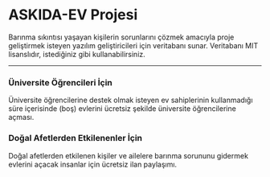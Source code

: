 # ASKIDA-EV Projesi

Barınma sıkıntısı yaşayan kişilerin sorunlarını çözmek amacıyla proje geliştirmek isteyen yazılım geliştiricileri için veritabanı sunar. 
Veritabanı MIT lisanslıdır, istediğiniz gibi kullanabilirsiniz.

- - -

### Üniversite Öğrencileri İçin
Üniversite öğrencilerine destek olmak isteyen ev sahiplerinin kullanmadığı süre içerisinde (boş) evlerini ücretsiz şekilde üniversite öğrencilerine açması.

### Doğal Afetlerden Etkilenenler İçin 
Doğal afetlerden etkilenen kişiler ve ailelere barınma sorununu gidermek evlerini açacak insanlar için ücretsiz ilan paylaşımı.
